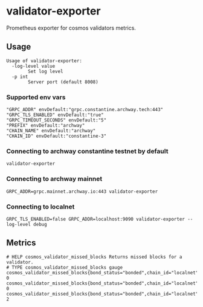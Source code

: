 # validator-exporter
Prometheus exporter for cosmos validators metrics.

## Usage
```
Usage of validator-exporter:
  -log-level value
        Set log level
  -p int
        Server port (default 8008)

```
### Supported env vars
```
"GRPC_ADDR" envDefault:"grpc.constantine.archway.tech:443"
"GRPC_TLS_ENABLED" envDefault:"true"
"GRPC_TIMEOUT_SECONDS" envDefault:"5"
"PREFIX" envDefault:"archway"
"CHAIN_NAME" envDefault:"archway"
"CHAIN_ID" envDefault:"constantine-3"
```
### Connecting to archway constantine testnet by default
```
validator-exporter
```
### Connecting to archway mainnet
```
GRPC_ADDR=grpc.mainnet.archway.io:443 validator-exporter
```
### Connecting to localnet
```
GRPC_TLS_ENABLED=false GRPC_ADDR=localhost:9090 validator-exporter --log-level debug
```

## Metrics
```
# HELP cosmos_validator_missed_blocks Returns missed blocks for a validator.
# TYPE cosmos_validator_missed_blocks gauge
cosmos_validator_missed_blocks{bond_status="bonded",chain_id="localnet",chain_name="archway",jailed="false",moniker="validator_1",tombstoned="false",valcons="archwayvalcons1gzfu5aqsqsljmgs5m3eyklwq9ufrpmlfhxhxjd",valoper="archwayvaloper172zqrqtrwfplwhec44050dhuv66ekcmty4hnfv"} 0
cosmos_validator_missed_blocks{bond_status="bonded",chain_id="localnet",chain_name="archway",jailed="false",moniker="validator_2",tombstoned="false",valcons="archwayvalcons1yf253kfa2g3qk2727nltndzll546wrrtdr5d3x",valoper="archwayvaloper1370vgzkv5l3kylcylwekzjcdt2hjk2k8zrht6c"} 0
cosmos_validator_missed_blocks{bond_status="bonded",chain_id="localnet",chain_name="archway",jailed="false",moniker="validator_3",tombstoned="false",valcons="archwayvalcons1ve4g3nth72p6jq92d5cfk9kq0j48jr0m5h7wk5",valoper="archwayvaloper1scxt3mgxmw3z2hpf8k4mlssz5qvljmtaplv6nz"} 2
```
